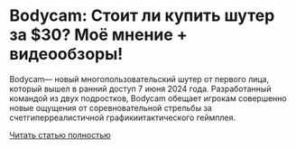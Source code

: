 # Bodycam: Стоит ли купить шутер за $30? Моё мнение + видеообзоры!



Bodycam— новый многопользовательский шутер от первого лица, который вышел в ранний доступ 7 июня 2024 года. Разработанный командой из двух подростков, Bodycam обещает игрокам совершенно новые ощущения от соревновательной стрельбы за счетгиперреалистичной графикиитактического геймплея.

[Читать статью полностью](https://xyberbara.com/gaming/bodycam/)
